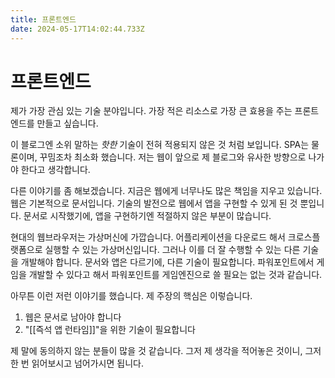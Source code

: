 ```yaml
---
title: 프론트엔드
date: 2024-05-17T14:02:44.733Z
---
```


# 프론트엔드

제가 가장 관심 있는 기술 분야입니다. 가장 적은 리소스로 가장 큰 효용을 주는 프론트엔드를 만들고 싶습니다.

이 블로그엔 소위 말하는 _핫한_ 기술이 전혀 적용되지 않은 것 처럼 보입니다. SPA는 물론이며, 꾸밈조차 최소화 했습니다. 저는 웹이 앞으로 제 블로그와 유사한 방향으로 나가야 한다고 생각합니다.

다른 이야기를 좀 해보겠습니다. 지금은 웹에게 너무나도 많은 책임을 지우고 있습니다. 웹은 기본적으로 문서입니다. 기술의 발전으로 웹에서 앱을 구현할 수 있게 된 것 뿐입니다. 문서로 시작했기에, 앱을 구현하기엔 적절하지 않은 부분이 많습니다.

현대의 웹브라우저는 가상머신에 가깝습니다. 어플리케이션을 다운로드 해서 크로스플랫폼으로 실행할 수 있는 가상머신입니다. 그러나 이를 더 잘 수행할 수 있는 다른 기술을 개발해야 합니다. 문서와 앱은 다르기에, 다른 기술이 필요합니다. 파워포인트에서 게임을 개발할 수 있다고 해서 파워포인트를 게임엔진으로 쓸 필요는 없는 것과 같습니다.

아무튼 이런 저런 이야기를 했습니다. 제 주장의 핵심은 이렇습니다.

1. 웹은 문서로 남아야 합니다
2. "[[즉석 앱 런타임]]"을 위한 기술이 필요합니다

제 말에 동의하지 않는 분들이 많을 것 같습니다. 그저 제 생각을 적어놓은 것이니, 그저 한 번 읽어보시고 넘어가시면 됩니다.
